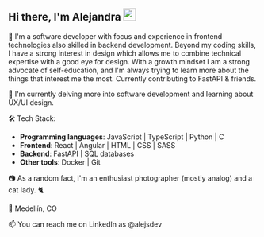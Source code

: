 ## Hi there, I'm Alejandra <img src="https://media.tenor.com/nebZyl8oN7IAAAAi/wave-hello.gif" style="width: 25px;">

🔭 I'm a software developer with focus and experience in frontend technologies also skilled in backend development. Beyond my coding skills, I have a strong interest in design which allows me to combine technical expertise with a good eye for design. With a growth mindset I am a strong advocate of self-education, and I'm always trying to learn more about the things that interest me the most. Currently contributing to FastAPI & friends. 

🌱 I'm currently delving more into software development and learning about UX/UI design.

🛠️ Tech Stack:
- **Programming languages**: JavaScript | TypeScript | Python | C
- **Frontend**: React | Angular | HTML | CSS | SASS
- **Backend**: FastAPI | SQL databases
- **Other tools**: Docker | Git

📷 As a random fact, I'm an enthusiast photographer (mostly analog) and a cat lady. 🐈

📍 Medellín, CO

📫 You can reach me on LinkedIn as @alejsdev
